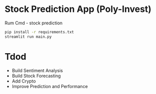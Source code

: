 # Stock Prediction App (Poly-Invest)
Rum Cmd - stock prediction

```sh
pip install -r requirements.txt
streamlit run main.py
```

# Tdod

* Build Sentiment Analysis
* Build Stock Forecasting
* Add Crypto
* Improve Prediction and Performance
